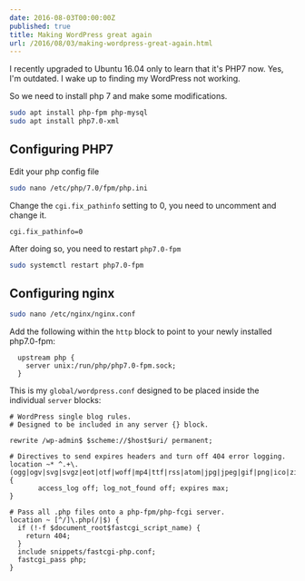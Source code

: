 ```yaml
---
date: 2016-08-03T00:00:00Z
published: true
title: Making WordPress great again
url: /2016/08/03/making-wordpress-great-again.html
---
```


I recently upgraded to Ubuntu 16.04 only to learn that it's PHP7 now. Yes, I'm outdated. I wake up to finding my WordPress not working.

So we need to install php 7 and make some modifications.

```sh
sudo apt install php-fpm php-mysql
sudo apt install php7.0-xml
```

## Configuring PHP7

Edit your php config file

```sh
sudo nano /etc/php/7.0/fpm/php.ini
```

Change the `cgi.fix_pathinfo` setting to 0, you need to uncomment and change it.

```
cgi.fix_pathinfo=0
```

After doing so, you need to restart `php7.0-fpm`

```sh
sudo systemctl restart php7.0-fpm
```

## Configuring nginx

```sh
sudo nano /etc/nginx/nginx.conf
```

Add the following within the `http` block to point to your newly installed php7.0-fpm:

```
  upstream php {
    server unix:/run/php/php7.0-fpm.sock;
  }
```


This is my `global/wordpress.conf` designed to be placed inside the individual `server` blocks:

```
# WordPress single blog rules.
# Designed to be included in any server {} block.

rewrite /wp-admin$ $scheme://$host$uri/ permanent;

# Directives to send expires headers and turn off 404 error logging.
location ~* ^.+\.(ogg|ogv|svg|svgz|eot|otf|woff|mp4|ttf|rss|atom|jpg|jpeg|gif|png|ico|zip|tgz|gz|rar|bz2|doc|xls|exe|ppt|tar|mid|midi|wav|bmp|rtf)$ {
       access_log off; log_not_found off; expires max;
}

# Pass all .php files onto a php-fpm/php-fcgi server.
location ~ [^/]\.php(/|$) {
  if (!-f $document_root$fastcgi_script_name) {
    return 404;
  }
  include snippets/fastcgi-php.conf;
  fastcgi_pass php;
}
```